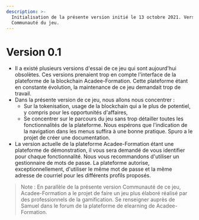 ```yaml
---
description: >-
  Initialisation de la présente version initié le 13 octobre 2021. Version
  Communauté du jeu.
---
```


# Version 0.1

* Il a existé plusieurs versions d'essai de ce jeu qui sont aujourd'hui obsolètes. Ces versions prenaient trop en compte l'interface de la plateforme de la blockchain Acadee-Formation. Cette plateforme étant en constante évolution, la maintenance de ce jeu demandait trop de travail.
* Dans la présente version de ce jeu, nous allons nous concentrer : 
  * Sur la tokenisation, usage de la blockchain qui a le plus de potentiel, y compris pour les opportunités d'affaires,
  * Se concentrer sur le parcours du jeu sans trop détailler toutes les fonctionnalités de la plateforme. Nous espérons que l'indication de la navigation dans les menus suffira à une bonne pratique. Spuro a le projet de créer une documentation. 
* La version actuelle de la plateforme Acadee-Formation étant une plateforme de démonstration, il vous sera demandé de vous identifier pour chaque fonctionnalité. Nous vous recommandons d'utiliser un gestionnaire de mots de passe. La plateforme autorise, exceptionnellement, d'utiliser le même mot de passe et la même adresse de courriel pour les différents profils proposés.

> Note : En parallèle de la présente version Communauté de ce jeu, Acadee-Formation a le projet de faire un jeu plus élaboré réalisé par des professionnels de la gamification. Se renseigner auprès de Samuel dans le forum de la plateforme de elearning de Acadee-Formation.



